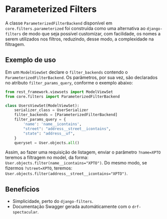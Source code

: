 # Parameterized Filters

A classe `ParameterizedFilterBackend` disponível em `core.filters.parameterized` foi construída como uma alternativa ao `django-filters` de modo que seja possível customizar, com facilidade, os nomes a serem utilizados nos filtros, reduzindo, desse modo, a complexidade na filtragem.

## Exemplo de uso

Em um `ModelViewSet` declare o `filter_backends` contendo o `ParameterizedFilterBackend`. Os parâmetros, por sua vez, são declarados no atributo `filter_params_query`, conforme o exemplo abaixo:

```python
from rest_framework.viewsets import ModelViewSet
from core.filters import ParameterizedFilterBackend

class UsersViewSet(ModelViewSet):
    serializer_class = UserSerializer
    filter_backends = [ParameterizedFilterBackend]
    filter_params_query = {
        'name': 'name__icontains',
        "street": "address__street__icontains",
        "state": "address__uf",
    }
    queryset = User.objects.all()
```

Assim, ao fazer uma requisição de listagem, enviar o parâmetro `?name=XPTO` teremos a filtragem no model, da forma: `User.objects.filter(name__icontains="XPTO")`. Do mesmo modo, se fizermos `?street=XPTO`, teremos: `User.objects.filter(address__street__icontains="XPTO")`.


## Benefícios

- Simplicidade, perto do `django-filters`.
- Documentação Swagger gerada automáticamente com o `drf-spectacular`.
